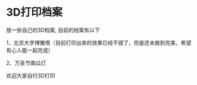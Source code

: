 # 3D打印档案
放一些自己的3D档案,
目前的档案有以下

1、北京大学博雅塔（目前打印出来的效果已经不错了，但是还未做到完美，希望有心人能一起完成）

2、万圣节南瓜灯 

欢迎大家自行3D打印


